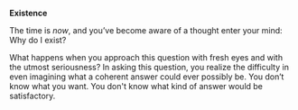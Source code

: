 **Existence**

The time is *now*, and you’ve become aware of a thought enter your mind: Why do I exist?

What happens when you approach this question with fresh eyes and with the utmost seriousness?
In asking this question, you realize the difficulty in even imagining what a coherent answer could ever possibly be. You don’t know what you want. You don't know what kind of answer would be satisfactory.